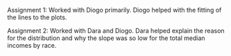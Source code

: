 Assignment 1:
Worked with Diogo primarily. Diogo helped with the fitting of the lines to the plots. 

Assignment 2:
Worked with Dara and Diogo. Dara helped explain the reason for the distribution and why the slope was so low for the total median incomes by race.